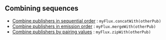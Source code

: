 ## Combining sequences

* [Combine publishers in sequential order](https://raw.githubusercontent.com/reactor/reactor-core/v3.1.3.RELEASE/src/docs/marble/concat.png) : ```myFlux.concatWith(otherPub)```
* [Combine publishers in emission order](https://raw.githubusercontent.com/reactor/reactor-core/v3.1.3.RELEASE/src/docs/marble/merge.png) : ```myFlux.mergeWith(otherPub)```
* [Combine publishers by pairing values](https://raw.githubusercontent.com/reactor/reactor-core/v3.1.3.RELEASE/src/docs/marble/zip.png) : ```myFlux.zipWith(otherPub)```